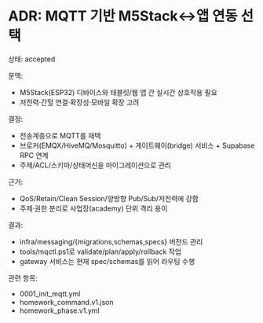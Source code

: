 # ADR: MQTT 기반 M5Stack↔앱 연동 선택

상태: accepted

문맥:
- M5Stack(ESP32) 디바이스와 태블릿/웹 앱 간 실시간 상호작용 필요
- 저전력·간헐 연결·확장성·모바일 확장 고려

결정:
- 전송계층으로 MQTT를 채택
- 브로커(EMQX/HiveMQ/Mosquitto) + 게이트웨이(bridge) 서비스 + Supabase RPC 연계
- 주제/ACL/스키마/상태머신을 마이그레이션으로 관리

근거:
- QoS/Retain/Clean Session/양방향 Pub/Sub/저전력에 강함
- 주제·권한 분리로 사업장(academy) 단위 격리 용이

결과:
- infra/messaging/{migrations,schemas,specs} 버전드 관리
- tools/mqctl.ps1로 validate/plan/apply/rollback 작업
- gateway 서비스는 현재 spec/schemas를 읽어 라우팅 수행

관련 항목:
- 0001_init_mqtt.yml
- homework_command.v1.json
- homework_phase.v1.yml



